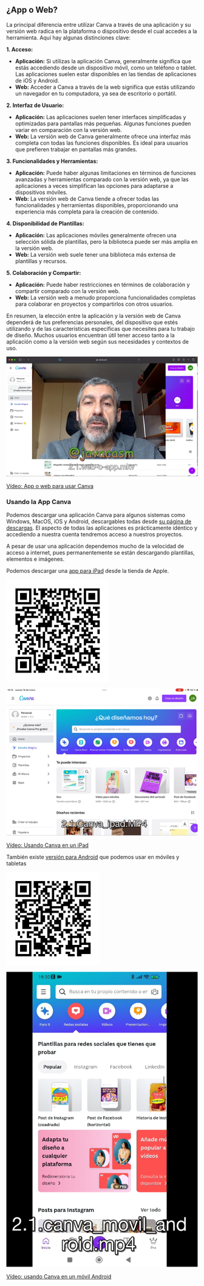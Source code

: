 ## ¿App o Web?

La principal diferencia entre utilizar Canva a través de una aplicación y su versión web radica en la plataforma o dispositivo desde el cual accedes a la herramienta. Aquí hay algunas distinciones clave:

**1. Acceso:**
   - **Aplicación:** Si utilizas la aplicación Canva, generalmente significa que estás accediendo desde un dispositivo móvil, como un teléfono o tablet. Las aplicaciones suelen estar disponibles en las tiendas de aplicaciones de iOS y Android.
   - **Web:** Acceder a Canva a través de la web significa que estás utilizando un navegador en tu computadora, ya sea de escritorio o portátil.

**2. Interfaz de Usuario:**
   - **Aplicación:** Las aplicaciones suelen tener interfaces simplificadas y optimizadas para pantallas más pequeñas. Algunas funciones pueden variar en comparación con la versión web.
   - **Web:** La versión web de Canva generalmente ofrece una interfaz más completa con todas las funciones disponibles. Es ideal para usuarios que prefieren trabajar en pantallas más grandes.

**3. Funcionalidades y Herramientas:**
   - **Aplicación:** Puede haber algunas limitaciones en términos de funciones avanzadas y herramientas comparado con la versión web, ya que las aplicaciones a veces simplifican las opciones para adaptarse a dispositivos móviles.
   - **Web:** La versión web de Canva tiende a ofrecer todas las funcionalidades y herramientas disponibles, proporcionando una experiencia más completa para la creación de contenido.

**4. Disponibilidad de Plantillas:**
   - **Aplicación:** Las aplicaciones móviles generalmente ofrecen una selección sólida de plantillas, pero la biblioteca puede ser más amplia en la versión web.
   - **Web:** La versión web suele tener una biblioteca más extensa de plantillas y recursos.

**5. Colaboración y Compartir:**
   - **Aplicación:** Puede haber restricciones en términos de colaboración y compartir comparado con la versión web.
   - **Web:** La versión web a menudo proporciona funcionalidades completas para colaborar en proyectos y compartirlos con otros usuarios.

En resumen, la elección entre la aplicación y la versión web de Canva dependerá de tus preferencias personales, del dispositivo que estés utilizando y de las características específicas que necesites para tu trabajo de diseño. Muchos usuarios encuentran útil tener acceso tanto a la aplicación como a la versión web según sus necesidades y contextos de uso.

[![](./images/portada-2.1.web-app.png)](https://drive.google.com/file/d/1SD-43U_1K1hgE86x-fIWdRnzPnpAYLlp/view?usp=sharing)

[Vídeo: App o web para usar Canva](https://drive.google.com/file/d/1SD-43U_1K1hgE86x-fIWdRnzPnpAYLlp/view?usp=sharing)

### Usando la App Canva

Podemos descargar una aplicación Canva para algunos sistemas como Windows, MacOS, iOS y Android, descargables todas desde [su página de descargas](https://www.canva.com/es_es/descargar/mac/). El aspecto de todas las aplicaciones es prácticamente idéntico y accediendo a nuestra cuenta tendremos acceso a nuestros proyectos. 

A pesar de usar una aplicación dependemos mucho de la velocidad de acceso a internet, pues permanentemente se están descargando plantillas, elementos e imágenes.

Podemos descargar una [app para iPad](https://apps.apple.com/es/app/canva-dise%C3%B1o-foto-y-v%C3%ADdeo/id897446215) desde la tienda de Apple.

![](./images/canva-app-ios.png)

[![](./images/portada-2.1.Canva-ipad.png)](https://drive.google.com/file/d/1Ar9pNH6NOh4pUJZbofNAMohpbiNOwOtV/view?usp=sharing)

[Vídeo: Usando Canva en un iPad](https://drive.google.com/file/d/1Ar9pNH6NOh4pUJZbofNAMohpbiNOwOtV/view?usp=sharing)

También existe [versión para Android](https://play.google.com/store/apps/details?id=com.canva.editor) que podemos usar en móviles y tabletas

![](./images/canva-app-android.png)

[![](./images/portada-2.1.Canva-android.png)](https://drive.google.com/file/d/1koTS_aMCZPJt-xsYVIi1A5gX_GhYX1dB/view?usp=sharing)

[Vídeo: usando Canva en un móvil Android](https://drive.google.com/file/d/1koTS_aMCZPJt-xsYVIi1A5gX_GhYX1dB/view?usp=sharing)

